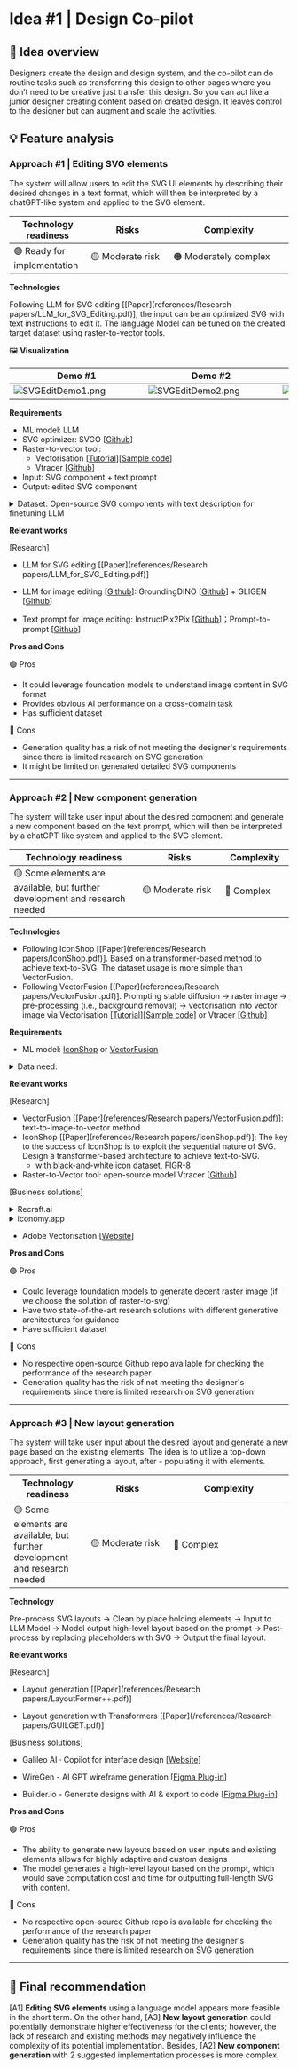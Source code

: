 # Idea #1 | Design Co-pilot

## 🔎 Idea overview

Designers create the design and design system, and the co-pilot can do routine tasks such as transferring this design to other pages where you don’t need to be creative just transfer this design. So you can act like a junior designer creating content based on created design. It leaves control to the designer but can augment and scale the activities.

## 💡 Feature analysis
### Approach #1 | Editing SVG elements
    
The system will allow users to edit the SVG UI elements by describing their desired changes in a text format, which will then be interpreted by a chatGPT-like system and applied to the SVG element.

| Technology readiness | Risks | Complexity |
| ----- | ----- | ---------- |
| 🟢 Ready for implementation | <div style="width: 100pt"> 🟡 Moderate risk | <div style="width: 150pt"> 🟠 Moderately complex |


**Technologies**

Following LLM for SVG editing [[Paper](references/Research papers/LLM_for_SVG_Editing.pdf)], the input can be an optimized SVG with text instructions to edit it. The language Model can be tuned on the created target dataset using raster-to-vector tools. 

🖼️ **Visualization**

| Demo #1 | Demo #2 | Demo #3 |
| --- | --- | --- |
| <div style="width: 170pt"> ![SVGEditDemo1.png](reports/figures/SVGEditDemo1.png) | <div style="width: 170pt"> ![SVGEditDemo2.png](reports/figures/SVGEditDemo2.png) | <div style="width: 170pt"> ![SVGEditDemo3.png](reports/figures/SVGEditDemo3.png) |

**Requirements**

- ML model: LLM
- SVG optimizer: SVGO [[Github](https://github.com/svg/svgo)]
- Raster-to-vector tool:
    - Vectorisation [[Tutorial](https://blog.thea.codes/raster-vectorization-with-python/)][[Sample code](https://gist.github.com/theacodes/2e13e4e05700279734ca4b34df370adb)]
    - Vtracer [[Github](https://github.com/visioncortex/vtracer)]
- Input: SVG component + text prompt
- Output: edited SVG component
<details>
<summary>Dataset: Open-source SVG components with text description for finetuning LLM</summary>

- Iconify: >150,000 open source SVG icons [[Website](https://iconify.design/)] [[Description](https://iconify.design/docs/icons/icon-data.html)] [[Figma Plug-in](https://www.figma.com/community/plugin/735098390272716381/Iconify)] [[Figma Plug-in Github](https://github.com/iconify/iconify-figma)]
    
- FIGR-8: containing **17,375 classes** of **1,548,256 images** representing pictograms, ideograms, icons, emoticons or object or conception depictions (*with both png and svg format*) [[Github](https://github.com/marcdemers/FIGR-8)]
    
    ![dataset_explanation.png](reports/figures/dataset_explanation.png)
    
- SVG Repo: with 500,000+ open-licensed SVG vector and icons [[Website](https://www.svgrepo.com/)]
            
</details>

**Relevant works**

[Research]

- LLM for SVG editing [[Paper](references/Research papers/LLM_for_SVG_Editing.pdf)]

- LLM for image editing [[Github](https://github.com/IDEA-Research/GroundingDINO/blob/main/demo/image_editing_with_groundingdino_gligen.ipynb)]: GroundingDINO [[Github](https://github.com/IDEA-Research/GroundingDINO)] + GLIGEN [[Github](https://github.com/gligen/GLIGEN)]

- Text prompt for image editing: InstructPix2Pix [[Github](https://github.com/timothybrooks/instruct-pix2pix)]；Prompt-to-prompt [[Github](https://github.com/google/prompt-to-prompt/)]

**Pros and Cons**

🟢 Pros

- It could leverage foundation models to understand image content in SVG format
- Provides obvious AI performance on a cross-domain task
- Has sufficient dataset

🔴 Cons

- Generation quality has a risk of not meeting the designer's requirements since there is limited research on SVG generation
- It might be limited on generated detailed SVG components

---

### Approach #2 | New component generation
    
The system will take user input about the desired component and generate a new component based on the text prompt, which will then be interpreted by a chatGPT-like system and applied to the SVG element.

| Technology readiness | Risks | Complexity |
| ----- | ----- | ---------- |
| 🟡 Some elements are available, but further development and research needed | <div style="width: 100pt"> 🟡 Moderate risk | <div style="width: 80pt"> 🔴 Complex |


**Technologies**

- Following IconShop [[Paper](references/Research papers/IconShop.pdf)]. Based on a transformer-based method to achieve text-to-SVG. The dataset usage is more simple than VectorFusion.
- Following VectorFusion [[Paper](references/Research papers/VectorFusion.pdf)]. Prompting stable diffusion -> raster image -> pre-processing (i.e., background removal) -> vectorisation into vector image via Vectorisation [[Tutorial](https://blog.thea.codes/raster-vectorization-with-python/)][[Sample code](https://gist.github.com/theacodes/2e13e4e05700279734ca4b34df370adb)]
or Vtracer [[Github](https://github.com/visioncortex/vtracer)]

**Requirements**

- ML model: [IconShop](https://arxiv.org/pdf/2304.14400.pdf) or [VectorFusion](https://ajayj.com/vectorfusion)

<details>
<summary>Data need:</summary>

- Iconify: >150,000 open source SVG icons [[Website](https://iconify.design/)] [[Description](https://iconify.design/docs/icons/icon-data.html)] [[Figma Plug-in](https://www.figma.com/community/plugin/735098390272716381/Iconify)] [[Figma Plug-in Github](https://github.com/iconify/iconify-figma)]
    
- FIGR-8: containing **17,375 classes** of **1,548,256 images** representing pictograms, ideograms, icons, emoticons or object or conception depictions (*with both png and svg format*) [[Github](https://github.com/marcdemers/FIGR-8)]
    
    ![dataset_explanation.png](reports/figures/dataset_explanation.png)
    
- SVG Repo: with 500,000+ open-licensed SVG vector and icons [[Website](https://www.svgrepo.com/)]
            
</details>
        

**Relevant works**

[Research] 

- VectorFusion [[Paper](references/Research papers/VectorFusion.pdf)]: text-to-image-to-vector method
- IconShop [[Paper](references/Research papers/IconShop.pdf)]: The key to the success of IconShop is to exploit the sequential nature of SVG. Design a transformer-based architecture to achieve text-to-SVG.
    - with black-and-white icon dataset, [FIGR-8](https://github.com/marcdemers/FIGR-8)
- Raster-to-Vector tool: open-source model Vtracer [[Github](https://github.com/visioncortex/vtracer)]

[Business solutions]
<details>
<summary>Recraft.ai</summary>

- References: [[Website](https://www.recraft.ai/)] [[Product Hunt](https://www.producthunt.com/posts/recraft-ai?utm_source=badge-featured&utm_medium=badge&utm_souce=badge-recraft-ai)][[Demo](https://youtu.be/91_i0YcsP0o)]
- Support: (a) text prompt to svg, (b) image modification with prompt, (c) fix issues for user selected region, (d) can specify target styles
- Output format: png, jpg (512x512 & 1024x1024), SVG, Lottie
- **Try some results**: some are awesome; some are not impressive, even in the simple text prompt
    - **Awesome ones**
        
        ![Recraft - robot eating a burger (cartoon).png](reports/figures/Recraft_-_robot_eating_a_burger_(cartoon).png)
        
        ![Recraft - text prompt to svg.png](reports/figures/Recraft_-_text_prompt_to_svg.png)
        
        with complex details
        ![with complex details](reports/figures/Recraft_-_text_prompt_to_svg_with_extreme_details.png)
        
    - **Not impressive ones**
        
        ![Recraft - (complex) text prompt to svg.png](reports/figures/Recraft_-_(complex)_text_prompt_to_svg.png)
        
        Not impressive one, even in simple prompt “hand”
        
        ![Recraft_can't used results.png](reports/figures/Recraft_cant_used_results.png)
</details>

<details>
<summary>iconomy.app</summary>

- Reference: [[Try the Demo](https://run.iconomy.app/)]
- 👍 have web UI; the result is acceptable
    
    ![UI sample.png](reports/figures/UI_sample.png)
    
- 👎 no API; only 5 trys for free

</details>

- Adobe Vectorisation [[Website](https://www.adobe.com/express/feature/image/convert/svg)]



**Pros and Cons**

🟢 Pros

- Could leverage foundation models to generate decent raster image (if we choose the solution of raster-to-svg)
- Have two state-of-the-art research solutions with different generative architectures for guidance
- Have sufficient dataset

🔴 Cons

- No respective open-source Github repo available for checking the performance of the research paper
- Generation quality has the risk of not meeting the designer's requirements since there is limited research on SVG generation

---

### Approach #3 | New layout generation
    
The system will take user input about the desired layout and generate a new page based on the existing elements. The idea is to utilize a top-down approach, first generating a layout, after - populating it with elements. 

| Technology readiness | Risks | Complexity |
| ----- | ----- | ---------- |
| 🟡 Some elements are available, but further development and research needed | <div style="width: 100pt"> 🟡 Moderate risk | <div style="width: 150pt"> 🔴 Complex |

**Technology**

Pre-process SVG layouts →  Clean by place holding elements 
→ Input to LLM Model 
→ Model output high-level layout based on the prompt 
→ Post-process by replacing placeholders with SVG 
→ Output the final layout.

**Relevant works**

[Research]

- Layout generation [[Paper](references/Research papers/LayoutFormer++.pdf)]

- Layout generation with Transformers [[Paper](/references/Research papers/GUILGET.pdf)]

[Business solutions]

- Galileo AI · Copilot for interface design [[Website](https://www.usegalileo.ai/)]

- WireGen - AI GPT wireframe generation [[Figma Plug-in](https://www.figma.com/community/plugin/1221144015267698736/WireGen---AI-GPT-wireframe-generation)]

- Builder.io - Generate designs with AI & export to code [[Figma Plug-in](https://www.figma.com/community/plugin/747985167520967365/Builder.io---Generate-designs-with-AI-&-export-to-code/Builder.io---Generate-designs-with-AI-&-export-to-code)]

**Pros and Cons**

🟢 Pros

- The ability to generate new layouts based on user inputs and existing elements allows for highly adaptive and custom designs
- The model generates a high-level layout based on the prompt, which would save computation cost and time for outputting full-length SVG with content.

🔴 Cons

- No respective open-source Github repo is available for checking the performance of the research paper
- Generation quality has the risk of not meeting the designer's requirements since there is limited research on SVG generation

---

## 🏁 Final recommendation

[A1] **Editing SVG elements** using a language model appears more feasible in the short term. On the other hand, [A3] **New layout generation** could potentially demonstrate higher effectiveness for the clients; however, the lack of research and existing methods may negatively influence the complexity of its potential implementation. Besides, [A2] **New component generation** with 2 suggested implementation processes is more complex.
